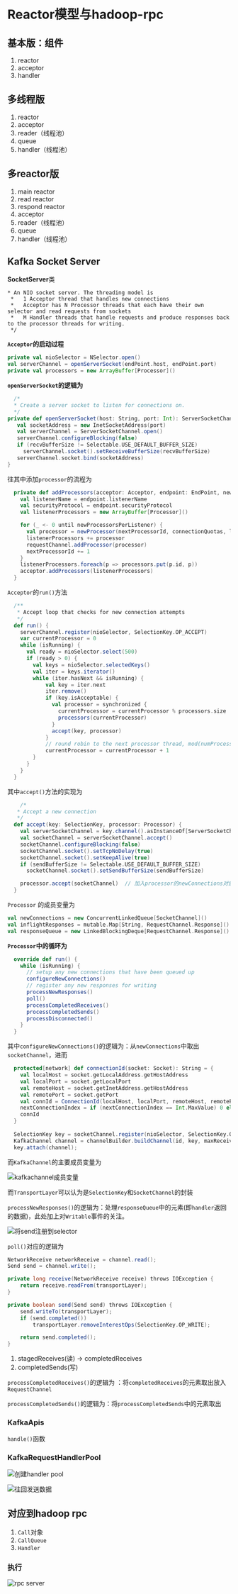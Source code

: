 # Reactor模型与hadoop-rpc

## 基本版：组件
1. reactor
2. acceptor
3. handler

## 多线程版
1. reactor
2. acceptor
3. reader（线程池）
4. queue
5. handler（线程池）

## 多reactor版
1. main reactor
2. read reactor
3. respond reactor
4. acceptor
5. reader（线程池）
6. queue
7. handler（线程池）

## Kafka Socket Server

**SocketServer**类

```
* An NIO socket server. The threading model is
 *   1 Acceptor thread that handles new connections
 *   Acceptor has N Processor threads that each have their own selector and read requests from sockets
 *   M Handler threads that handle requests and produce responses back to the processor threads for writing.
 */
 ```
 
 **`Acceptor`的启动过程**
 
 ```scala
 private val nioSelector = NSelector.open()
 val serverChannel = openServerSocket(endPoint.host, endPoint.port)
 private val processors = new ArrayBuffer[Processor]()
 ```
 
 **`openServerSocket`的逻辑为**
 
 ```scala
   /*
   * Create a server socket to listen for connections on.
   */
 private def openServerSocket(host: String, port: Int): ServerSocketChannel = {
    val socketAddress = new InetSocketAddress(port)
    val serverChannel = ServerSocketChannel.open()
    serverChannel.configureBlocking(false)
    if (recvBufferSize != Selectable.USE_DEFAULT_BUFFER_SIZE)
      serverChannel.socket().setReceiveBufferSize(recvBufferSize)
    serverChannel.socket.bind(socketAddress)
 }
```

往其中添加`processor`的流程为

```scala
  private def addProcessors(acceptor: Acceptor, endpoint: EndPoint, newProcessorsPerListener: Int): Unit =  {
    val listenerName = endpoint.listenerName
    val securityProtocol = endpoint.securityProtocol
    val listenerProcessors = new ArrayBuffer[Processor]()

    for (_ <- 0 until newProcessorsPerListener) {
      val processor = newProcessor(nextProcessorId, connectionQuotas, listenerName, securityProtocol, memoryPool)
      listenerProcessors += processor
      requestChannel.addProcessor(processor)
      nextProcessorId += 1
    }
    listenerProcessors.foreach(p => processors.put(p.id, p))
    acceptor.addProcessors(listenerProcessors)
  }
```
 
`Acceptor`的`run()`方法

```scala
  /**
   * Accept loop that checks for new connection attempts
   */
  def run() {
    serverChannel.register(nioSelector, SelectionKey.OP_ACCEPT)
    var currentProcessor = 0
    while (isRunning) {
      val ready = nioSelector.select(500)
      if (ready > 0) {
        val keys = nioSelector.selectedKeys()
        val iter = keys.iterator()
        while (iter.hasNext && isRunning) {
            val key = iter.next
            iter.remove()
            if (key.isAcceptable) {
              val processor = synchronized {
                currentProcessor = currentProcessor % processors.size
                processors(currentProcessor)
              }
              accept(key, processor)
            }
            // round robin to the next processor thread, mod(numProcessors) will be done later
            currentProcessor = currentProcessor + 1
        }
      }
    }
  }
```

其中`accept()`方法的实现为

```scala
    /*
   * Accept a new connection
   */
  def accept(key: SelectionKey, processor: Processor) {
    val serverSocketChannel = key.channel().asInstanceOf[ServerSocketChannel]
    val socketChannel = serverSocketChannel.accept()
    socketChannel.configureBlocking(false)
    socketChannel.socket().setTcpNoDelay(true)
    socketChannel.socket().setKeepAlive(true)
    if (sendBufferSize != Selectable.USE_DEFAULT_BUFFER_SIZE)
      socketChannel.socket().setSendBufferSize(sendBufferSize)

    processor.accept(socketChannel)  // 加入processor的newConnections对象，同时唤醒processor中的selector对象
  }
```

`Processor` 的成员变量为

```scala
val newConnections = new ConcurrentLinkedQueue[SocketChannel]()
val inflightResponses = mutable.Map[String, RequestChannel.Response]()
val responseQueue = new LinkedBlockingDeque[RequestChannel.Response]()
```

**`Processor`中的循环为**

```scala
  override def run() {
    while (isRunning) {
      // setup any new connections that have been queued up
      configureNewConnections()
      // register any new responses for writing
      processNewResponses()
      poll()
      processCompletedReceives()
      processCompletedSends()
      processDisconnected()
    }
  }
```

其中`configureNewConnections()`的逻辑为：从`newConnections`中取出`socketChannel`，进而

```scala
  protected[network] def connectionId(socket: Socket): String = {
    val localHost = socket.getLocalAddress.getHostAddress
    val localPort = socket.getLocalPort
    val remoteHost = socket.getInetAddress.getHostAddress
    val remotePort = socket.getPort
    val connId = ConnectionId(localHost, localPort, remoteHost, remotePort, nextConnectionIndex).toString
    nextConnectionIndex = if (nextConnectionIndex == Int.MaxValue) 0 else nextConnectionIndex + 1
    connId
  }
  
  SelectionKey key = socketChannel.register(nioSelector, SelectionKey.OP_READ);
  KafkaChannel channel = channelBuilder.buildChannel(id, key, maxReceiveSize, memoryPool);
  key.attach(channel);
```

而`KafkaChannel`的主要成员变量为

![kafkachannel成员变量](https://github.com/chuanlei/tech-notes/blob/master/pics/kafkaChannel-members.jpg)

而`TransportLayer`可以认为是`SelectionKey`和`SocketChannel`的封装



`processNewResponses()`的逻辑为：处理`responseQueue`中的元素(即`handler`返回的数据)，此处加上对`Writable`事件的关注。

![将send注册到selector](https://github.com/chuanlei/tech-notes/blob/master/pics/send-selector.jpg)

`poll()`对应的逻辑为

```scala
NetworkReceive networkReceive = channel.read();
Send send = channel.write();

private long receive(NetworkReceive receive) throws IOException {
    return receive.readFrom(transportLayer);
}

private boolean send(Send send) throws IOException {
    send.writeTo(transportLayer);
    if (send.completed())
        transportLayer.removeInterestOps(SelectionKey.OP_WRITE);

    return send.completed();
}
```

1. stagedReceives(读) -> completedReceives
2. completedSends(写)

`processCompletedReceives()`的逻辑为 ：将`completedReceives`的元素取出放入`RequestChannel`

`processCompletedSends()`的逻辑为：将`processCompletedSends`中的元素取出

### KafkaApis

`handle()`函数

### KafkaRequestHandlerPool

![创建handler pool](https://github.com/chuanlei/tech-notes/blob/master/pics/kafka-handler-thread-pool.jpg)

![往回发送数据](https://github.com/chuanlei/tech-notes/blob/master/pics/sendResponse-to-processor.jpg)


## 对应到hadoop rpc
1. `Call`对象
2. `CallQueue`
3. `Handler`

### 执行

![rpc server](https://github.com/chuanlei/tech-notes/blob/master/pics/rpc-server.jpg)

